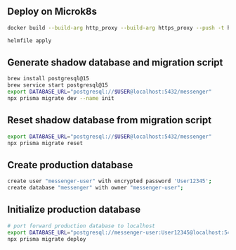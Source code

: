 ## Deploy on Microk8s

```sh
docker build --build-arg http_proxy --build-arg https_proxy --push -t hacdescm/messenger-clone  .

helmfile apply
```

## Generate shadow database and migration script

```sh
brew install postgresql@15
brew service start postgresql@15
export DATABASE_URL="postgresql://$USER@localhost:5432/messenger"
npx prisma migrate dev --name init
```

## Reset shadow database from migration script

```sh
export DATABASE_URL="postgresql://$USER@localhost:5432/messenger"
npx prisma migrate reset
```

## Create production database

```sh
create user "messenger-user" with encrypted password 'User12345';
create database "messenger" with owner "messenger-user";
```

## Initialize production database

```sh
# port forward production database to localhost
export DATABASE_URL="postgresql://messenger-user:User12345@localhost:5432/messenger"
npx prisma migrate deploy
```
